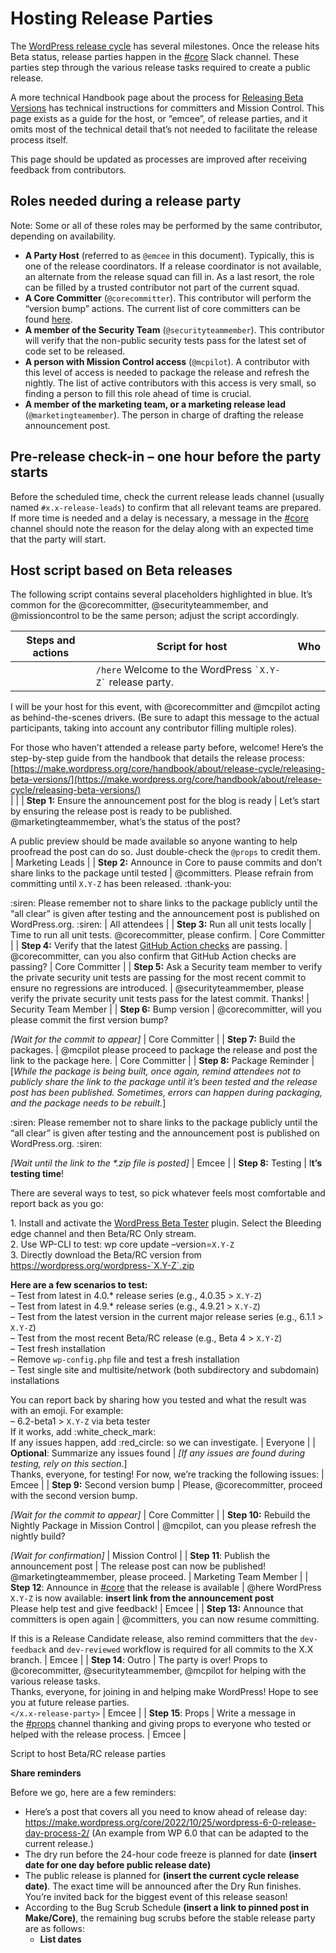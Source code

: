 # Hosting Release Parties

The [WordPress release cycle](https://make.wordpress.org/core/handbook/about/release-cycle/) has several milestones. Once the release hits Beta status, release parties happen in the [#core](https://wordpress.slack.com/archives/C02RQBWTW) Slack channel. These parties step through the various release tasks required to create a public release.

A more technical Handbook page about the process for [Releasing Beta Versions](https://make.wordpress.org/core/handbook/about/release-cycle/releasing-beta-versions/) has technical instructions for committers and Mission Control. This page exists as a guide for the host, or “emcee”, of release parties, and it omits most of the technical detail that’s not needed to facilitate the release process itself.

This page should be updated as processes are improved after receiving feedback from contributors.

## Roles needed during a release party

Note: Some or all of these roles may be performed by the same contributor, depending on availability.

*   **A Party Host** (referred to as `@emcee` in this document). Typically, this is one of the release coordinators. If a release coordinator is not available, an alternate from the release squad can fill in. As a last resort, the role can be filled by a trusted contributor not part of the current squad.
*   **A Core Committer** (`@corecommitter`). This contributor will perform the “version bump” actions. The current list of core committers can be found [here](https://make.wordpress.org/core/handbook/about/organization/#committers).
*   **A member of the Security Team** (`@securityteammember`). This contributor will verify that the non-public security tests pass for the latest set of code set to be released.
*   **A person with Mission Control access** (`@mcpilot`). A contributor with this level of access is needed to package the release and refresh the nightly. The list of active contributors with this access is very small, so finding a person to fill this role ahead of time is crucial.
*   **A member of the marketing team, or a marketing release lead** (`@marketingteamember`). The person in charge of drafting the release announcement post.

## Pre-release check-in – one hour before the party starts

Before the scheduled time, check the current release leads channel (usually named `#x.x-release-leads`) to confirm that all relevant teams are prepared. If more time is needed and a delay is necessary, a message in the [#core](https://make.wordpress.org/core/tag/core/) channel should note the reason for the delay along with an expected time that the party will start.

## Host script based on Beta releases

The following script contains several placeholders highlighted in blue. It’s common for the @corecommitter, @securityteammember, and @missioncontrol to be the same person; adjust the script accordingly.

| **Steps and actions** | **Script for host** | **Who** |
| --- | --- | --- |
|  | `/here` Welcome to the WordPress `` `X.Y-Z` `` release party.  
  
I will be your host for this event, with @corecommitter and @mcpilot acting as behind-the-scenes drivers. (Be sure to adapt this message to the actual participants, taking into account any contributor filling multiple roles).  
  
For those who haven’t attended a release party before, welcome! Here’s the step-by-step guide from the handbook that details the release process: [https://make.wordpress.org/core/handbook/about/release-cycle/releasing-beta-versions/](https://make.wordpress.org/core/handbook/about/release-cycle/releasing-beta-versions/)  
 |  |
| **Step 1:** Ensure the announcement post for the blog is ready | Let’s start by ensuring the release post is ready to be published. @marketingteammember, what’s the status of the post?  
  
A public preview should be made available so anyone wanting to help proofread the post can do so. Just double-check the `@props` to credit them. | Marketing Leads |
| **Step 2:** Announce in Core to pause commits and don’t share links to the package until tested | @committers. Please refrain from committing until `X.Y-Z` has been released. :thank-you:  
  
:siren: Please remember not to share links to the package publicly until the “all clear” is given after testing and the announcement post is published on WordPress.org. :siren: | All attendees |
| **Step 3:** Run all unit tests locally | Time to run all unit tests. @corecommitter, please confirm. | Core Committer |
| **Step 4:** Verify that the latest [GitHub Action checks](https://github.com/WordPress/wordpress-develop/actions) are passing. | @corecommitter, can you also confirm that GitHub Action checks are passing? | Core Committer |
| **Step 5:** Ask a Security team member to verify the private security unit tests are passing for the most recent commit to ensure no regressions are introduced. | @securityteammember, please verify the private security unit tests pass for the latest commit. Thanks! | Security Team Member |
| **Step 6:** Bump version | @corecommitter, will you please commit the first version bump?  
  
*\[Wait for the commit to appear\]* | Core Committer |
| **Step 7:** Build the packages. | @mcpilot please proceed to package the release and post the link to the package here. | Core Committer |
| **Step 8:** Package Reminder | \[*While the package is being built, once again, remind attendees not to publicly share the link to the package until it’s been tested and the release post has been published. Sometimes, errors can happen during packaging, and the package needs to be rebuilt.*\]  
  
:siren: Please remember not to share links to the package publicly until the “all clear” is given after testing and the announcement post is published on WordPress.org. :siren:  
  
*\[Wait until the link to the \*.zip file is posted\]* | Emcee |
| **Step 8:** Testing | I**t’s testing time**!  
  
There are several ways to test, so pick whatever feels most comfortable and report back as you go:  
  
1\. Install and activate the [WordPress Beta Tester](https://wordpress.org/plugins/wordpress-beta-tester/) plugin. Select the Bleeding edge channel and then Beta/RC Only stream.  
2\. Use WP-CLI to test: wp core update –version=`X.Y-Z`  
3\. Directly download the Beta/RC version from https://wordpress.org/wordpress-`X.Y-Z`.zip  
  
**Here are a few scenarios to test:**  
– Test from latest in 4.0.\* release series (e.g., 4.0.35 > `X.Y-Z`)  
– Test from latest in 4.9.\* release series (e.g., 4.9.21 > `X.Y-Z`)  
– Test from the latest version in the current major release series (e.g., 6.1.1 > `X.Y-Z`)  
– Test from the most recent Beta/RC release (e.g., Beta 4 > `X.Y-Z`)  
– Test fresh installation  
– Remove `wp-config.php` file and test a fresh installation  
– Test single site and multisite/network (both subdirectory and subdomain) installations  
  
You can report back by sharing how you tested and what the result was with an emoji. For example:  
– 6.2-beta1 > `X.Y-Z` via beta tester  
If it works, add :white\_check\_mark:  
If any issues happen, add :red\_circle: so we can investigate. | Everyone |
| **Optional**: Summarize any issues found | *\[If any issues are found during testing, rely on this section*.\]  
Thanks, everyone, for testing! For now, we’re tracking the following issues: | Emcee |
| **Step 9:** Second version bump | Please, @corecommitter, proceed with the second version bump.  
  
*\[Wait for the commit to appear\]* | Core Committer |
| **Step 10:** Rebuild the Nightly Package in Mission Control | @mcpilot, can you please refresh the nightly build?  
  
*\[Wait for confirmation\]* | Mission Control |
| **Step 11**: Publish the announcement post | The release post can now be published! @marketingteammember, please proceed. | Marketing Team Member |
| **Step 12**: Announce in [#core](https://make.wordpress.org/core/tag/core/) that the release is available | @here WordPress `X.Y-Z` is now available: **insert link from the announcement post**  
Please help test and give feedback! | Emcee |
| **Step 13:** Announce that committers is open again | @committers, you can now resume committing.  
  
If this is a Release Candidate release, also remind committers that the `dev-feedback` and `dev-reviewed` workflow is required for all commits to the X.X branch. | Emcee |
| **Step 14**: Outro | The party is over! Props to @corecommitter, @securityteammember, @mcpilot for helping with the various release tasks.  
Thanks, everyone, for joining in and helping make WordPress! Hope to see you at future release parties.   
`</x.x-release-party>` | Emcee |
| **Step 15**: Props | Write a message in the [#props](https://wordpress.slack.com/messages/C0FRG66LR) channel thanking and giving props to everyone who tested or helped with the release process. | Emcee |

Script to host Beta/RC release parties

**Share reminders**

Before we go, here are a few reminders: 

*   Here’s a post that covers all you need to know ahead of release day: https://make.wordpress.org/core/2022/10/25/wordpress-6-0-release-day-process-2/ (An example from WP 6.0 that can be adapted to the current release.)
*   The dry run before the 24-hour code freeze is planned for date **(insert date for one day before public release date)**
*   The public release is planned for **(insert the current cycle release date)**. The exact time will be announced after the Dry Run finishes. You’re invited back for the biggest event of this release season!
*   According to the Bug Scrub Schedule **(insert a link to pinned post in Make/Core)**, the remaining bug scrubs before the stable release party are as follows:
    *   **List dates**